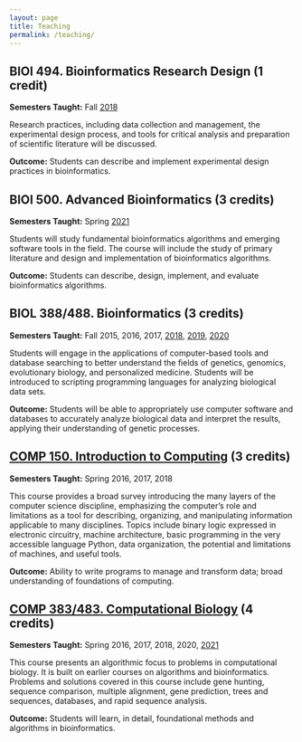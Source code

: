 ```yaml
---
layout: page
title: Teaching
permalink: /teaching/
---
```


## BIOI 494. Bioinformatics Research Design (1 credit) 

**Semesters Taught:** Fall [2018](https://hwheeler01.github.io/syllabi/Syllabus_BIOI494_Fall2018.pdf)

Research practices, including data collection and management, the experimental design process, and tools for critical analysis and preparation of scientific literature will be discussed.

**Outcome:** Students can describe and implement experimental design practices in bioinformatics.


## BIOI 500. Advanced Bioinformatics (3 credits) 

**Semesters Taught:** Spring [2021](https://hwheeler01.github.io/syllabi/BIOI500_Wheeler_Spring2021.pdf)

Students will study fundamental bioinformatics algorithms and emerging software tools in the field. The course will include the study of primary literature and design and implementation of bioinformatics algorithms.

**Outcome:** Students can describe, design, implement, and evaluate bioinformatics algorithms.

## BIOL 388/488. Bioinformatics (3 credits) 

**Semesters Taught:** Fall 2015, 2016, 2017, [2018](https://hwheeler01.github.io/syllabi/BIOL388-Wheeler-Fall2018.pdf), [2019](https://hwheeler01.github.io/syllabi/BIOL388-Wheeler-Fall2019.pdf), [2020](https://hwheeler01.github.io/syllabi/BIOL388-Wheeler-Fall2020.pdf)
	
Students will engage in the applications of computer-based tools and database searching to better understand the fields of genetics, genomics, evolutionary biology, and personalized medicine. Students will be introduced to scripting programming languages for analyzing biological data sets.

**Outcome:** Students will be able to appropriately use computer software and databases to accurately analyze biological data and interpret the results, applying their understanding of genetic processes.

## [COMP 150. Introduction to Computing](https://hwheeler01.github.io/comp150/) (3 credits)

**Semesters Taught:** Spring 2016, 2017, 2018

This course provides a broad survey introducing the many layers of the computer science discipline, emphasizing the computer’s role and limitations as a tool for describing, organizing, and manipulating information applicable to many disciplines. Topics include binary logic expressed in electronic circuitry, machine architecture, basic programming in the very accessible language Python, data organization, the potential and limitations of machines, and useful tools.

**Outcome:** Ability to write programs to manage and transform data; broad understanding of foundations of computing.

## [COMP 383/483. Computational Biology](https://hwheeler01.github.io/CompBio/) (4 credits)

**Semesters Taught:** Spring 2016, 2017, 2018, 2020, [2021](https://hwheeler01.github.io/syllabi/COMP383-483_Wheeler_Spring2021.pdf)

This course presents an algorithmic focus to problems in computational biology. It is built on earlier courses on algorithms and bioinformatics. Problems and solutions covered in this course include gene hunting, sequence comparison, multiple alignment, gene prediction, trees and sequences, databases, and rapid sequence analysis.

**Outcome:** Students will learn, in detail, foundational methods and algorithms in bioinformatics.



